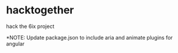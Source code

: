 # hacktogether
hack the 6ix project

*NOTE: Update package.json to include aria and animate plugins for angular